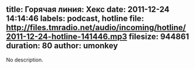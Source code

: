title: Горячая линия: Хекс
date: 2011-12-24 14:14:46
labels: podcast, hotline
file: http://files.tmradio.net/audio/incoming/hotline/2011-12-24-hotline-141446.mp3
filesize: 944861
duration: 80
author: umonkey
---
No description.
